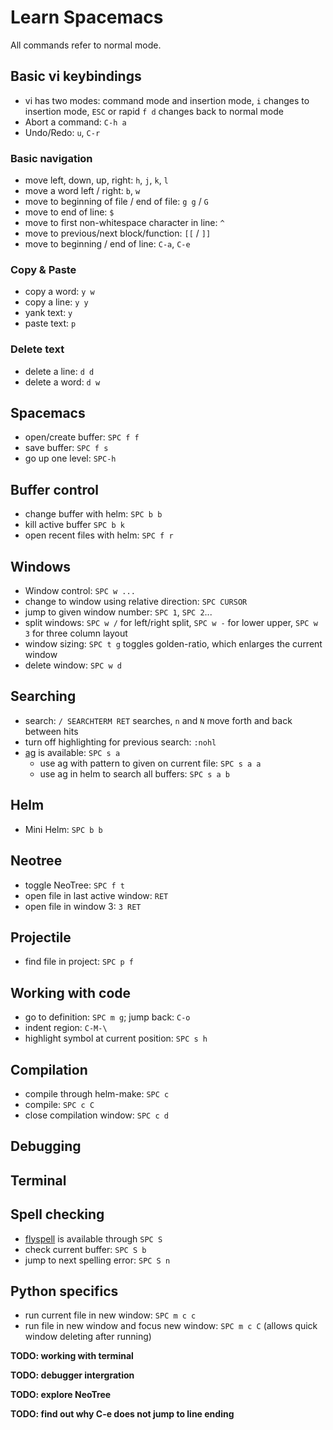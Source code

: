 # Learn Spacemacs

All commands refer to normal mode.

## Basic vi keybindings

- vi has two modes: command mode and insertion mode, `i` changes to insertion
  mode, `ESC` or rapid `f d` changes back to normal mode
- Abort a command: `C-h a`
- Undo/Redo: `u`, `C-r`

### Basic navigation

- move left, down, up, right: `h`, `j`, `k`, `l`
- move a word left / right: `b`, `w`
- move to beginning of file / end of file: `g g` / `G` 
- move to end of line: `$`
- move to first non-whitespace character in line: `^`
- move to previous/next block/function: `[[` / `]]`
- move to beginning / end of line: `C-a`, `C-e`

### Copy & Paste

- copy a word: `y w`
- copy a line: `y y`
- yank text: `y`
- paste text: `p`

### Delete text

- delete a line: `d d`
- delete a word: `d w`

## Spacemacs

- open/create buffer: `SPC f f`
- save buffer: `SPC f s`
- go up one level: `SPC-h`

## Buffer control

- change buffer with helm: `SPC b b`
- kill active buffer `SPC b k`
- open recent files with helm: `SPC f r`

## Windows

- Window control: `SPC w ...`
- change to window using relative direction: `SPC CURSOR`
- jump to given window number: `SPC 1`, `SPC 2`...
- split windows: `SPC w /` for left/right split, `SPC w -` for lower upper, `SPC
  w 3` for three column layout
- window sizing: `SPC t g` toggles golden-ratio, which enlarges the current
  window
- delete window: `SPC w d`

## Searching

- search: `/ SEARCHTERM RET` searches, `n` and `N` move forth and back between
  hits
- turn off highlighting for previous search: `:nohl`
- [ag](https://geoff.greer.fm/ag/) is available: `SPC s a`
    - use ag with pattern to given on current file: `SPC s a a`
    - use ag in helm to search all buffers: `SPC s a b`

## Helm

- Mini Helm: `SPC b b`

## Neotree

- toggle NeoTree: `SPC f t`
- open file in last active window: `RET`
- open file in window 3: `3 RET`

## Projectile

- find file in project: `SPC p f`

## Working with code

- go to definition: `SPC m g`; jump back: `C-o`
- indent region: `C-M-\`
- highlight symbol at current position: `SPC s h`

## Compilation

- compile through helm-make: `SPC c`
- compile: `SPC c C`
- close compilation window: `SPC c d`

## Debugging

## Terminal

## Spell checking

-  [flyspell](https://www.emacswiki.org/emacs/FlySpell) is available through
   `SPC S`
-  check current buffer: `SPC S b`
-  jump to next spelling error: `SPC S n`

## Python specifics

- run current file in new window: `SPC m c c`
- run file in new window and focus new window: `SPC m c C` (allows quick window
  deleting after running)


**TODO: working with terminal**

**TODO: debugger intergration**

**TODO: explore NeoTree**

**TODO: find out why C-e does not jump to line ending**

